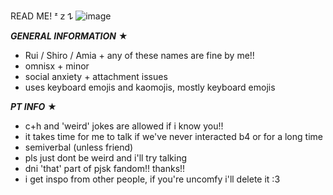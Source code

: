 READ ME! ᶻ 𝗓 𐰁
![image](https://github.com/ruikiyama/ruikiyama/assets/170930689/73ad04d0-bc94-4119-a4fa-1f8c8974476f)

***GENERAL INFORMATION*** ★
- Rui / Shiro / Amia + any of these names are fine by me!!
- omnisx + minor
- social anxiety + attachment issues
- uses keyboard emojis and kaomojis, mostly keyboard emojis

***PT INFO*** ★
- c+h and 'weird' jokes are allowed if i know you!!
- it takes time for me to talk if we've never interacted b4 or for a long time
- semiverbal (unless friend)
- pls just dont be weird and i'll try talking
- dni 'that' part of pjsk fandom!! thanks!!
- i get inspo from other people, if you're uncomfy i'll delete it :3
